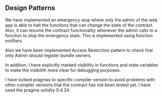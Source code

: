 
Design Patterns
-----------------

We have implemented an emergency stop where only the admin of the web app
is able to halt the functions that can change the state of the contract. 
Also, it can resume the contract functionality whenever the admin calls to a function
to stop the emergency state. This is implemented using function notifiers.

Also we have been implemented  Access Restriction pattern to check that only Admin
should register bundle owners. 

In addition, I have explicitly marked visibility in functions and state variables
to make the visibilith more clear for debugging purposes.

I have locked pragmas to specific compiler version to avoid problems with other compiler versions
that the contract has not been tested yet. 
I have used the pragma solidity 0.4.24.


 


